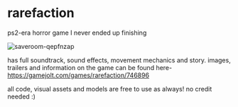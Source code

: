 # rarefaction
ps2-era horror game I never ended up finishing

![saveroom-qepfnzap](https://github.com/maxtearney/rarefaction/assets/88261993/f409e8b3-38ff-455c-8de4-3db0398b1263)


has full soundtrack, sound effects, movement mechanics and story.
images, trailers and information on the game can be found here-
https://gamejolt.com/games/rarefaction/746896

all code, visual assets and models are free to use as always! no credit needed :)
